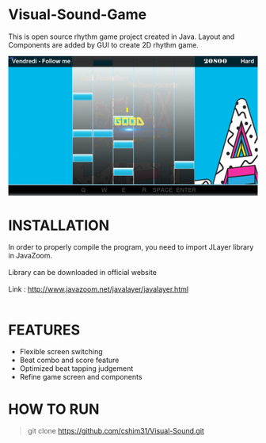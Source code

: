 # Visual-Sound-Game
This is open source rhythm game project created in Java. Layout and Components are added by GUI to create 2D rhythm game. <br/>

<img src = "src/img/githubImage.png" alt = "Screenshot of a 2D rhythm game" style = "max-width:100%;"/>

# INSTALLATION 
 In order to properly compile the program, you need to import JLayer library in JavaZoom. <br/> <br/>
 Library can be downloaded in official website <br/> <br/>
 Link : http://www.javazoom.net/javalayer/javalayer.html <br/> <br/>

# FEATURES
* Flexible screen switching
* Beat combo and score feature
* Optimized beat tapping judgement
* Refine game screen and components

# HOW TO RUN
> git clone https://github.com/cshim31/Visual-Sound.git


